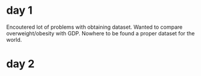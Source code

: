 # day 1

Encoutered lot of problems with obtaining dataset. Wanted to compare overweight/obesity with GDP. Nowhere to be found a proper dataset for the world.

# day 2